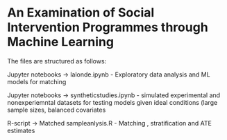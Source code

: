 # An Examination of Social Intervention Programmes  through Machine Learning 
 
<p> The files are structured as follows: </p>

<p> Jupyter notebooks -> lalonde.ipynb - Exploratory data analysis and ML models for matching </p>
<p> Jupyter notebooks -> syntheticstudies.ipynb - simulated experimental and nonexperiemntal datasets for testing models given ideal conditions (large sample sizes, balanced covariates </p> 
<p> R-script -> Matched sampleanlysis.R - Matching , stratification and ATE estimates  </p>
